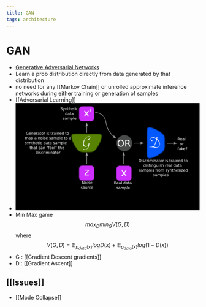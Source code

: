 ```yaml
---
title: GAN
tags: architecture
---
```


# GAN
- [Generative Adversarial Networks](https://arxiv.org/abs/1406.2661)
- Learn a prob distribution directly from data generated by that distribution
- no need for any [[Markov Chain]] or unrolled approximate inference networks during either training or generation of samples
- [[Adversarial Learning]]
- ![im](assets/Pasted%20Image%2020220310210209.png)
- Min Max game $$max_D min_G V(G,D)$$ where $$V(G,D) = \mathbb{E}_{p_{data}(x)}logD(x) + \mathbb{E}_{p_{data}(x)}log(1-D(x))$$
- G : [[Gradient Descent gradients]]
- D : [[Gradient Ascent]]

## [[Issues]]
- [[Mode Collapse]]






































































